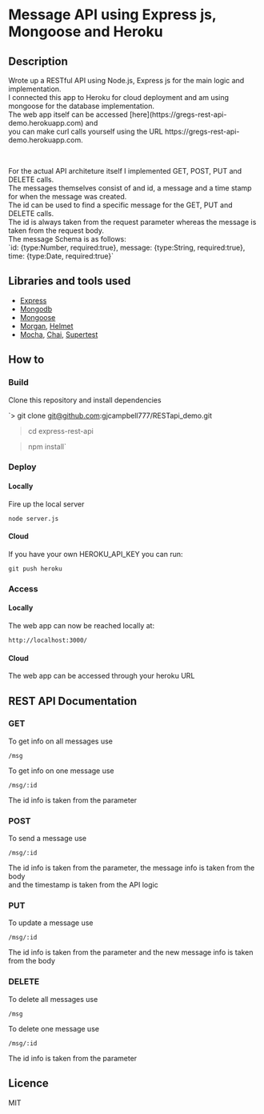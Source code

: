 # Message API using Express js, Mongoose and Heroku 

## Description

<p>Wrote up a RESTful API using Node.js, Express js for the main logic and implementation.<br>
I connected this app to Heroku for cloud deployment and am using mongoose for the database implementation. <br>
The web app itself can be accessed [here](https://gregs-rest-api-demo.herokuapp.com) and <br> 
you can make curl calls yourself using the URL https://gregs-rest-api-demo.herokuapp.com.</p>

<br>

<p>For the actual API architeture itself I implemented GET, POST, PUT and DELETE calls. <br>
The messages themselves consist of and id, a message and a time stamp for when the message was created.<br>
The id can be used to find a specific message for the GET, PUT and DELETE calls.<br>
The id is always taken from the request parameter whereas the message is taken from the request body.<br>
The message Schema is as follows:<br>
`id: {type:Number, required:true},
message: {type:String, required:true},
time: {type:Date, required:true}`
</p>

## Libraries and tools used
- [Express](https://expressjs.com/)
- [Mongodb](https://www.mongodb.com)
- [Mongoose](https://mongoosejs.com/)
- [Morgan](https://github.com/expressjs/morgan), [Helmet](https://github.com/helmetjs/helmet)
- [Mocha](https://mochajs.org/#getting-started), [Chai](http://chaijs.com/api/), [Supertest](https://github.com/visionmedia/supertest)

## How to

### Build

<p>Clone this repository and install dependencies</p>

`> git clone git@github.com:gjcampbell777/RESTapi_demo.git
> cd express-rest-api

> npm install`

### Deploy

#### Locally

<p>Fire up the local server</p>

`node server.js`

#### Cloud

<p>If you have your own HEROKU_API_KEY you can run:</p>

`git push heroku`

### Access

#### Locally

<p>The web app can now be reached locally at:</p>

`http://localhost:3000/`

#### Cloud

<p>The web app can be accessed through your heroku URL</p>

## REST API Documentation

### GET

<p>To get info on all messages use</p>

`/msg`

<p>To get info on one message use</p>

`/msg/:id`

<p>The id info is taken from the parameter</p>

### POST

<p>To send a message use</p>

`/msg/:id`

<p>The id info is taken from the parameter, the message info is taken from the body<br>
and the timestamp is taken from the API logic</p>

### PUT

<p>To update a message use</p>

`/msg/:id`

<p>The id info is taken from the parameter and the new message info is taken from the body</p>

### DELETE

<p>To delete all messages use</p>

`/msg`

<p>To delete one message use</p>

`/msg/:id`

<p>The id info is taken from the parameter</p>

## Licence
MIT